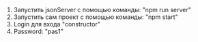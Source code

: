 1) Запустить jsonServer с помощью команды: "npm run server"
2) Запустить сам проект с помощью команды: "npm start"
3) Login для входа "constructor"
4) Password: "pas1"
   
